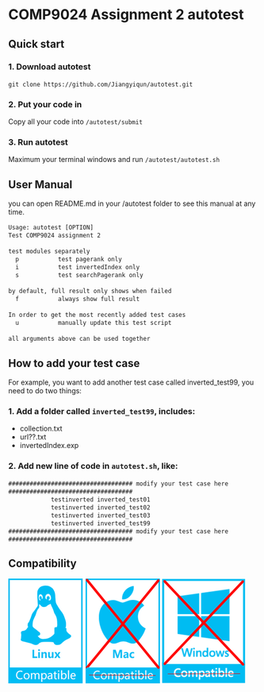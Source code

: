 # COMP9024 Assignment 2 autotest

## Quick start

### 1. Download autotest

`git clone https://github.com/Jiangyiqun/autotest.git`

### 2. Put your code in

Copy all your code into `/autotest/submit`

### 3. Run autotest

Maximum your terminal windows and run `/autotest/autotest.sh`

## User Manual

you can open README.md in your /autotest folder to see this manual at any time.

```
Usage: autotest [OPTION]
Test COMP9024 assignment 2

test modules separately
  p           test pagerank only
  i           test invertedIndex only
  s           test searchPagerank only

by default, full result only shows when failed
  f           always show full result

In order to get the most recently added test cases
  u           manually update this test script

all arguments above can be used together
```

## How to add your test case

For example, you want to add another test case called inverted_test99, you need to do two things:

### 1. Add a folder called `inverted_test99`, includes:

- collection.txt
- url??.txt
- invertedIndex.exp

### 2. Add new line of code in `autotest.sh`, like:

```shell
################################### modify your test case here ###################################
            testinverted inverted_test01
            testinverted inverted_test02
            testinverted inverted_test03
            testinverted inverted_test99
################################### modify your test case here ###################################
```

## Compatibility

![](image/compatible-with-linux-logo.png)
![](image/incompatible-with-mac-logo.png)
![](image/incompatible-with-windows-logo.png)
